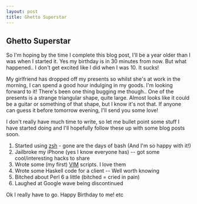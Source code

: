 ```yaml
---
layout: post
title: Ghetto Superstar
---
```


## Ghetto Superstar

So I'm hoping by the time I complete this blog post, I'll be a year older than I was when I started it. Yes my birthday is in 30 minutes from now. But what happened.. I don't get excited like I did when I was 10. It sucks!

My girlfriend has dropped off my presents so whilst she's at work in the morning, I can spend a good hour indulging in my goods. I'm looking forward to it! There's been one thing bugging me though.. One of the presents is a strange triangular shape, quite large. Almost looks like it could be a guitar or something of that shape, but I know it's not that. If anyone can guess it before tomorrow evening, I'll send you some love!

I don't really have much time to write, so let me bullet point some stuff I have started doing and I'll hopefully follow these up with some blog posts soon.

1. Started using [zsh](http://www.zsh.org/) - gone are the days of bash (And I'm so happy with it!)
2. Jailbroke my iPhone (yes I know everyone has) -- got some cool/interesting hacks to share
3. Wrote some (my first) [VIM](http://vim.org/) scripts. I love them
4. Wrote some Haskell code for a client -- Well worth knowing
5. Bitched about Perl 6 a little (bitched = cried in pain)
6. Laughed at Google wave being discontinued

Ok I really have to go. Happy Birthday to me! etc
